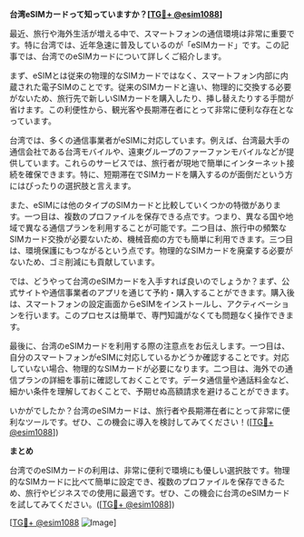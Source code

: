 **台湾eSIMカードって知っていますか？[[TG💪+ @esim1088](https://t.me/s/esim1088)]**

最近、旅行や海外生活が増える中で、スマートフォンの通信環境は非常に重要です。特に台湾では、近年急速に普及しているのが「eSIMカード」です。この記事では、台湾でのeSIMカードについて詳しくご紹介します。

まず、eSIMとは従来の物理的なSIMカードではなく、スマートフォン内部に内蔵された電子SIMのことです。従来のSIMカードと違い、物理的に交換する必要がないため、旅行先で新しいSIMカードを購入したり、挿し替えたりする手間が省けます。この利便性から、観光客や長期滞在者にとって非常に便利な存在となっています。

台湾では、多くの通信事業者がeSIMに対応しています。例えば、台湾最大手の通信会社である台湾モバイルや、遠東グループのファーファンモバイルなどが提供しています。これらのサービスでは、旅行者が現地で簡単にインターネット接続を確保できます。特に、短期滞在でSIMカードを購入するのが面倒だという方にはぴったりの選択肢と言えます。

また、eSIMには他のタイプのSIMカードと比較していくつかの特徴があります。一つ目は、複数のプロファイルを保存できる点です。つまり、異なる国や地域で異なる通信プランを利用することが可能です。二つ目は、旅行中の頻繁なSIMカード交換が必要ないため、機械音痴の方でも簡単に利用できます。三つ目は、環境保護にもつながるという点です。物理的なSIMカードを廃棄する必要がないため、ゴミ削減にも貢献しています。

では、どうやって台湾のeSIMカードを入手すれば良いのでしょうか？まず、公式サイトや通信事業者のアプリを通じて予約・購入することができます。購入後は、スマートフォンの設定画面からeSIMをインストールし、アクティベーションを行います。このプロセスは簡単で、専門知識がなくても問題なく操作できます。

最後に、台湾のeSIMカードを利用する際の注意点をお伝えします。一つ目は、自分のスマートフォンがeSIMに対応しているかどうか確認することです。対応していない場合、物理的なSIMカードが必要になります。二つ目は、海外での通信プランの詳細を事前に確認しておくことです。データ通信量や通話料金など、細かい条件を理解しておくことで、予期せぬ高額請求を避けることができます。

いかがでしたか？台湾のeSIMカードは、旅行者や長期滞在者にとって非常に便利なツールです。ぜひ、この機会に導入を検討してみてください！([[TG💪+ @esim1088](https://t.me/s/esim1088)])

**まとめ**

台湾でのeSIMカードの利用は、非常に便利で環境にも優しい選択肢です。物理的なSIMカードに比べて簡単に設定でき、複数のプロファイルを保存できるため、旅行やビジネスでの使用に最適です。ぜひ、この機会に台湾のeSIMカードを試してみてください。([[TG💪+ @esim1088](https://t.me/s/esim1088)]) 

[[TG💪+ @esim1088](https://t.me/s/esim1088) ![Image](https://i.postimg.cc/Y0z9fWf4/image.png)]